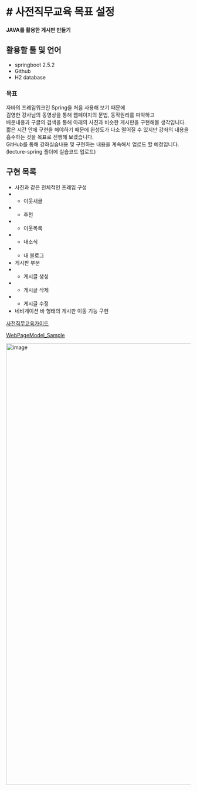 # # 사전직무교육 목표 설정

#### JAVA를 활용한 게시판 만들기

## 활용할 툴 및 언어
* springboot 2.5.2
* Github
* H2 database

### 목표

자바의 프레임워크인 Spring을 처음 사용해 보기 때문에  
김영한 강사님의 동영상을 통해 웹페이지의 문법, 동작원리를 파악하고  
배운내용과 구글의 검색을 통해  아래의 사진과 비슷한 게시판을 구현해볼 생각입니다.  
짧은 시간 안에 구현을 해야하기 때문에 완성도가 다소 떨어질 수 있지만 강좌의 내용을 흡수하는 것을 목표로 진행해 보겠습니다.  
GitHub를 통해 강좌실습내용 및 구현하는 내용을 계속해서 업로드 할 예정입니다.  (lecture-spring 폴더에 실습코드 업로드)

## 구현 목록 
* 사진과 같은 전체적인 프레임 구성
* * 이웃새글
* * 추천
* * 이웃목록
* * 내소식
* * 내 블로그
* 게시판 부분
* * 게시글 생성
* * 게시글 삭제
* * 게시글 수정
* 네비게이션 바 형태의 게시판 이동 기능 구현

[사전직무교육가이드](https://docs.google.com/document/d/1UuVbR5j5Mb9Tj2KPfFqJadQTCYUWRZj5IpDyrSQutgQ/edit#heading=h.dr07nt7s6rwr"사전직무교육가이드")

[WebPageModel_Sample](/image/WebPagemodel_1.png)

<a href="a"><img src="https://https://github.com/kbin052/LectureProject/blob/recode/image/WebPagemodel_1.png" width="1200px" alt="image">
